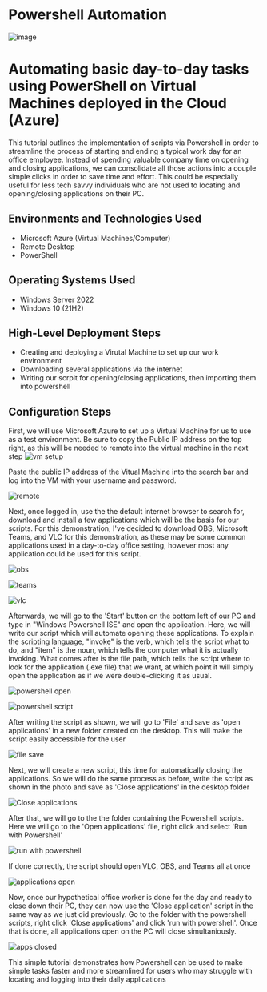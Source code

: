 # Powershell Automation
![image](https://github.com/chrisfortuno/PowershellAutomation/assets/149267076/efae0558-bebb-4065-8e64-4698b5e832ef)

<h1>Automating basic day-to-day tasks using PowerShell on Virtual Machines deployed in the Cloud (Azure)</h1>
This tutorial outlines the implementation of scripts via Powershell in order to streamline the process of starting and ending a typical work day for an office employee. Instead of spending valuable company time on opening and closing applications, we can consolidate all those actions into a couple simple clicks in order to save time and effort. This could be especially useful for less tech savvy individuals who are not used to locating and opening/closing applications on their PC. <br />


<h2>Environments and Technologies Used</h2>

- Microsoft Azure (Virtual Machines/Computer)
- Remote Desktop
- PowerShell

<h2>Operating Systems Used </h2>

- Windows Server 2022
- Windows 10 (21H2)

<h2>High-Level Deployment Steps</h2>

- Creating and deploying a Virutal Machine to set up our work environment
- Downloading several applications via the internet
- Writing our scrpit for opening/closing applications, then importing them into powershell

<h2>Configuration Steps</h2>

First, we will use Microsoft Azure to set up a Virtual Machine for us to use as a test environment. Be sure to copy the Public IP address on the top right, as this will be needed to remote into the virtual machine in the next step
![vm setup](https://github.com/chrisfortuno/PowershellAutomation/assets/149267076/1bee74fa-1e03-45fe-9b1b-b3471de6a535)

Paste the public IP address of the Vitual Machine into the search bar and log into the VM with your username and password.

![remote](https://github.com/chrisfortuno/PowershellAutomation/assets/149267076/e2583a61-0778-4633-b30a-42cfc0888f3e)

Next, once logged in, use the the default internet browser to search for, download and install a few applications which will be the basis for our scripts. For this demonstration, I've decided to download OBS, Microsoft Teams, and VLC for this demonstration, as these may be some common applications used in a day-to-day office setting, however most any application could be used for this script.

![obs](https://github.com/chrisfortuno/PowershellAutomation/assets/149267076/78be3b9e-d807-4479-bab8-743ef737aaec)

![teams](https://github.com/chrisfortuno/PowershellAutomation/assets/149267076/dacefeec-e105-40cd-9d48-6e71ea49839c)

![vlc](https://github.com/chrisfortuno/PowershellAutomation/assets/149267076/8ed3bb82-6aad-4fa2-b260-c795e3bd7207)

Afterwards, we will go to the 'Start' button on the bottom left of our PC and type in "Windows Powershell ISE" and open the application. Here, we will write our script which will automate opening these applications. To explain the scripting language, "invoke" is the verb, which tells the script what to do, and "item" is the noun, which tells the computer what it is actually invoking. What comes after is the file path, which tells the script where to look for the application (.exe file) that we want, at which point it will simply open the application as if we were double-clicking it as usual.

![powershell open](https://github.com/chrisfortuno/PowershellAutomation/assets/149267076/c33319ae-9fdf-4375-9570-fff7369d4aad)

![powershell script](https://github.com/chrisfortuno/PowershellAutomation/assets/149267076/6a9c33f6-4e1e-4d31-a2d0-f5733de8cdc0)

After writing the script as shown, we will go to 'File' and save as 'open applications' in a new folder created on the desktop. This will make the script easily accessible for the user

![file save](https://github.com/chrisfortuno/PowershellAutomation/assets/149267076/44de2366-d505-4d46-a82a-9a28485471d9)

Next, we will create a new script, this time for automatically closing the applications. So we will do the same process as before, write the script as shown in the photo and save as 'Close applications' in the desktop folder

![Close applications](https://github.com/chrisfortuno/PowershellAutomation/assets/149267076/dfee72a5-ecfc-486b-a206-2662d925818c)

After that, we will go to the the folder containing the Powershell scripts. Here we will go to the 'Open applications' file, right click and select 'Run with Powershell'

![run with powershell](https://github.com/chrisfortuno/PowershellAutomation/assets/149267076/8c13383a-d423-4582-a714-b49739410b67)

If done correctly, the script should open VLC, OBS, and Teams all at once

![applications open](https://github.com/chrisfortuno/PowershellAutomation/assets/149267076/479601dd-06bb-4cca-b21c-336cde87fc80)

Now, once our hypothetical office worker is done for the day and ready to close down their PC, they can now use the 'Close application' script in the same way as we just did previously. Go to the folder with the powershell scripts, right click 'Close applications' and click 'run with powershell'. Once that is done, all applications open on the PC will close simultaniously. 

![apps closed](https://github.com/chrisfortuno/PowershellAutomation/assets/149267076/e47d686b-8ee4-47b2-a842-a878585baea7)

This simple tutorial demonstrates how Powershell can be used to make simple tasks faster and more streamlined for users who may struggle with locating and logging into their daily applications 















